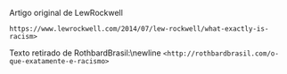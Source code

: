 Artigo original de LewRockwell

`https://www.lewrockwell.com/2014/07/lew-rockwell/what-exactly-is-racism>`

Texto retirado de RothbardBrasil:\newline
`<http://rothbardbrasil.com/o-que-exatamente-e-racismo>`